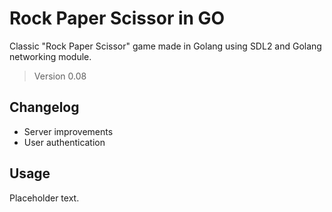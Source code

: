 # Rock Paper Scissor in GO

Classic "Rock Paper Scissor" game made in Golang using SDL2 and
Golang networking module. 

> Version 0.08

## Changelog

- Server improvements
- User authentication

## Usage

Placeholder text.